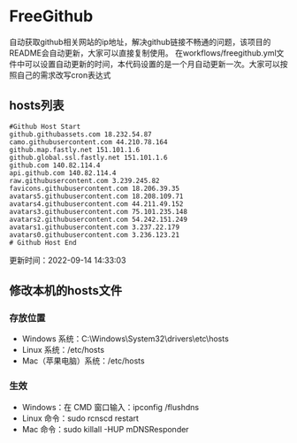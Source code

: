 # FreeGithub
自动获取github相关网站的ip地址，解决github链接不畅通的问题，该项目的README会自动更新，大家可以直接复制使用。
在workflows/freegithub.yml文件中可以设置自动更新的时间，本代码设置的是一个月自动更新一次。大家可以按照自己的需求改写cron表达式

## hosts列表
```base
#Github Host Start
github.githubassets.com 18.232.54.87
camo.githubusercontent.com 44.210.78.164
github.map.fastly.net 151.101.1.6
github.global.ssl.fastly.net 151.101.1.6
github.com 140.82.114.4
api.github.com 140.82.114.4
raw.githubusercontent.com 3.239.245.82
favicons.githubusercontent.com 18.206.39.35
avatars5.githubusercontent.com 18.208.109.71
avatars4.githubusercontent.com 44.211.49.152
avatars3.githubusercontent.com 75.101.235.148
avatars2.githubusercontent.com 54.242.151.249
avatars1.githubusercontent.com 3.237.22.179
avatars0.githubusercontent.com 3.236.123.21
# Github Host End
```

更新时间：2022-09-14 14:33:03

## 修改本机的hosts文件
### 存放位置
* Windows 系统：C:\Windows\System32\drivers\etc\hosts
* Linux 系统：/etc/hosts
* Mac（苹果电脑）系统：/etc/hosts

### 生效
* Windows：在 CMD 窗口输入：ipconfig /flushdns
* Linux 命令：sudo rcnscd restart
* Mac 命令：sudo killall -HUP mDNSResponder
